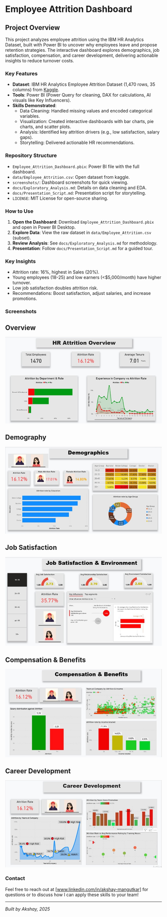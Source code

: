 # Employee Attrition Dashboard

## Project Overview
This project analyzes employee attrition using the IBM HR Analytics Dataset, built with Power BI to uncover why employees leave and propose retention strategies. The interactive dashboard explores demographics, job satisfaction, compensation, and career development, delivering actionable insights to reduce turnover costs.

### Key Features
- **Dataset**: IBM HR Analytics Employee Attrition Dataset (1,470 rows, 35 columns) from [Kaggle](https://www.kaggle.com/datasets/pavansubhasht/ibm-hr-analytics-attrition-dataset).
- **Tools**: Power BI (Power Query for cleaning, DAX for calculations, AI visuals like Key Influencers).
- **Skills Demonstrated**:
  - Data Cleaning: Handled missing values and encoded categorical variables.
  - Visualization: Created interactive dashboards with bar charts, pie charts, and scatter plots.
  - Analysis: Identified key attrition drivers (e.g., low satisfaction, salary gaps).
  - Storytelling: Delivered actionable HR recommendations.

### Repository Structure
- `Employee_Attrition_Dashboard.pbix`: Power BI file with the full dashboard.
- `data/Employee_Attrition.csv`: Open dataset from kaggle.
- `screenshots/`: Dashboard screenshots for quick viewing.
- `docs/Exploratory_Analysis.md`: Details on data cleaning and EDA.
- `docs/Presentation_Script.md`: Presentation script for storytelling.
- `LICENSE`: MIT License for open-source sharing.

### How to Use
1. **Open the Dashboard**: Download `Employee_Attrition_Dashboard.pbix` and open in Power BI Desktop.
2. **Explore Data**: View the raw dataset in `data/Employee_Attrition.csv` (subset).
3. **Review Analysis**: See `docs/Exploratory_Analysis.md` for methodology.
4. **Presentation**: Follow `docs/Presentation_Script.md` for a guided tour.

### Key Insights
- Attrition rate: 16%, highest in Sales (20%).
- Young employees (18-25) and low earners (<$5,000/month) have higher turnover.
- Low job satisfaction doubles attrition risk.
- Recommendations: Boost satisfaction, adjust salaries, and increase promotions.

### Screenshots



## Overview

![Overview](https://raw.githubusercontent.com/newwdeveloper/Employee-Attrition-Dashboard/main/ScreenShots/overview.jpg)

## Demography

![Demography](https://raw.githubusercontent.com/newwdeveloper/Employee-Attrition-Dashboard/main/ScreenShots/demography.jpg)

## Job Satisfaction

![Job Satisfaction](https://raw.githubusercontent.com/newwdeveloper/Employee-Attrition-Dashboard/main/ScreenShots/job%20satisfaction.jpg)

## Compensation & Benefits

![Compensation & Benefits](https://raw.githubusercontent.com/newwdeveloper/Employee-Attrition-Dashboard/main/ScreenShots/compensation%20&%20benifits.jpg)

## Career Development

![Career Development](https://raw.githubusercontent.com/newwdeveloper/Employee-Attrition-Dashboard/main/ScreenShots/career%20development.jpg)



### Contact
Feel free to reach out at  [www.linkedin.com/in/akshay-mangutkar] for questions or to discuss how I can apply these skills to your team!

---

*Built by Akshay, 2025*
